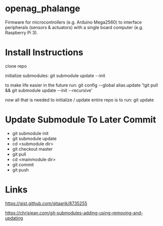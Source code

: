 # openag_phalange
Firmware for microcontrollers (e.g. Arduino Mega2560) to interface peripherals (sensors &amp; actuators) with a single board computer (e.g. Raspberry Pi 3).

# Install Instructions
clone repo

initialize submodules: git submodule update --init

to make life easier in the future run: git config --global alias.update '!git pull && git submodule update --init --recursive'

now all that is needed to initialize / update entire repo is to run: git update


# Update Submodule To Later Commit
* git submodule init
* git submodule update
* cd \<submodule dir\>
* git checkout master
* git pull
* cd \<mainmodule dir\>
* git commit
* git push


# Links
https://gist.github.com/gitaarik/8735255

https://chrisjean.com/git-submodules-adding-using-removing-and-updating
